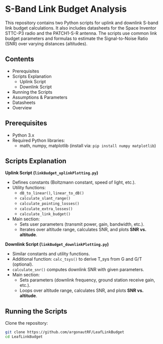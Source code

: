 S-Band Link Budget Analysis
===========================

This repository contains two Python scripts for uplink and downlink 
S-band link budget calculations. It also includes datasheets for the 
Space Inventor STTC-P3 radio and the PATCH1-S-R antenna. The scripts 
use common link budget parameters and formulas to estimate the 
Signal-to-Noise Ratio (SNR) over varying distances (altitudes).

Contents
--------
- Prerequisites
- Scripts Explanation
  - Uplink Script
  - Downlink Script
- Running the Scripts
- Assumptions & Parameters
- Datasheets
- Overview

Prerequisites
-------------
- Python 3.x
- Required Python libraries:
  - math, numpy, matplotlib (install via: `pip install numpy matplotlib`)

Scripts Explanation
-------------------

**Uplink Script (`linkBudget_uplinkPlotting.py`)**

- Defines constants (Boltzmann constant, speed of light, etc.).
- Utility functions:
  - `dB_to_linear()`, `linear_to_dB()`
  - `calculate_slant_range()`
  - `calculate_pointing_losses()`
  - `calculate_extra_losses()`
  - `calculate_link_budget()`
- Main section:
  - Sets user parameters (transmit power, gain, bandwidth, etc.).
  - Iterates over altitude range, calculates SNR, and plots **SNR vs. altitude**.

**Downlink Script (`linkBudget_downlinkPlotting.py`)**

- Similar constants and utility functions.
- Additional function: `calc_tsys()` to derive T_sys from G and G/T (optional).
- `calculate_snr()` computes downlink SNR with given parameters.
- Main section:
  - Sets parameters (downlink frequency, ground station receive gain, etc.).
  - Loops over altitude range, calculates SNR, and plots **SNR vs. altitude**.

Running the Scripts
-------------------
Clone the repository:
```bash
git clone https://github.com/argonautRF/LeafLinkBudget
cd LeafLinkBudget

